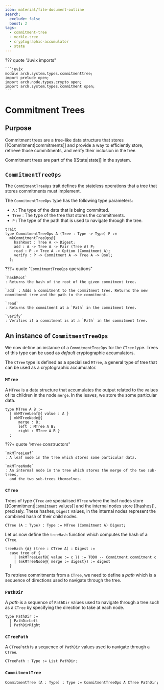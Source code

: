 ```yaml
---
icon: material/file-document-outline
search:
  exclude: false
  boost: 2
tags:
  - commitment-tree
  - merkle-tree
  - cryptographic-accumulator
  - state
---
```


??? quote "Juvix imports"

    ```juvix
    module arch.system.types.commitmenttree;
    import prelude open;
    import arch.node.types.crypto open;
    import arch.system.types.commitment open;
    ```

# Commitment Trees

## Purpose

Commitment trees are a tree-like data structure that stores [[Commitment|commitments]] and
provide a way to efficiently store, retrieve those commitments, and verify
their inclusion in the tree.

Commitment trees are part of the [[State|state]] in the system.

## `CommitmentTreeOps`

The `CommitmentTreeOps` trait defines the stateless operations that a tree that
stores commitments must implement.

The `CommitmentTreeOps` type has the following type parameters:

- `A` : The type of the data that is being committed.
- `Tree` : The type of the tree that stores the commitments.
- `P` : The type of the path that is used to navigate through the tree.

```juvix
trait
type CommitmentTreeOps A (Tree : Type -> Type) P :=
  mkCommitmentTreeOps@{
    hashRoot : Tree A -> Digest;
    add : A -> Tree A -> Pair (Tree A) P;
    read : P -> Tree A -> Option (Commitment A);
    verify : P -> Commitment A -> Tree A -> Bool;
  };
```

???+ quote "`CommitmentTreeOps` operations"

    `hashRoot`
    : Returns the hash of the root of the given commitment tree.

    `add` : Adds a commitment to the commitment tree. Returns the new
    commitment tree and the path to the commitment.

    `read`
    : Returns the commitment at a `Path` in the commitment tree.

    `verify`
    : Verifies if a commitment is at a `Path` in the commitment tree.

## An instance of `CommitmentTreeOps`

We now define an instance of a `CommitmentTreeOps` for the `CTree` type.
Trees of this type can be used as *default* cryptographic accumulators.

The `CTree` type is defined as a specialised `MTree`, a general type of tree
that can be used as a cryptographic accumulator.

### `MTree`

A `MTree` is a data structure that accumulates the output related to the values
of its children in the node `merge`. In the leaves, we store the some particular
data.

```juvix
type MTree A B :=
  | mkMTreeLeaf@{ value : A }
  | mkMTreeNode@{
      merge : B;
      left : MTree A B;
      right : MTree A B }
  ;
```

???+ quote "`MTree` constructors"

    `mkMTreeLeaf`
    : A leaf node in the tree which stores some particular data.

    `mkMTreeNode`
    : An internal node in the tree which stores the merge of the two sub-trees,
      and the two sub-trees themselves.

### `CTree`

Trees of type `CTree` are specialised `MTree` where the leaf nodes store
[[Commitment|`Commitment` values]] and the internal nodes store [[hashes]],
precisely. These hashes, `Digest` values, in the internal nodes represent the
combined hash of their child nodes.

```juvix
CTree (A : Type) : Type := MTree (Commitment A) Digest;
```

Let us now define the `treeHash` function which computes the hash of a `CTree`.

```juvix
treeHash {A} (tree : CTree A) : Digest :=
  case tree of {
    | (mkMTreeLeaf@{ value := c }) := TODO -- Commitment.commitment c
    | (mkMTreeNode@{ merge := digest}) := digest
  }
```

To retrieve commitments from a `CTree`, we need to define a *path* which is a
sequence of directions used to navigate through the tree.

### `PathDir`

A *path* is a sequence of `PathDir` values used to navigate through a tree such
as a `CTree` by specifying the direction to take at each node.

```juvix
type PathDir :=
  | PathDirLeft
  | PathDirRight
```

### `CTreePath`

A `CTreePath` is a sequence of `PathDir` values used to navigate through a `CTree`.

```juvix
CTreePath : Type := List PathDir;
```

### `CommitmentTree`

```juvix
CommitmentTree (A : Type) : Type := CommitmentTreeOps A CTree PathDir;
```

<!--
```
-- instance
thisShouldWork {A}: CommitmentTreeOps A CTree CTreePath :=
  mkCommitmentTreeOps@{
    hashRoot {A} (tree : CTree A) : Digest :=
      case tree of {
        | (mkMTreeNode@{ merge := digest}) := digest
        | (mkMTreeLeaf@{ value :=
          (mkCommitment@{ commitment := c }) }) := c
      };
    add := undef;
    read := undef;
    verify := undef;
  };
```
-->